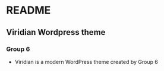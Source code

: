 # README

## Viridian Wordpress theme
### Group 6

- Viridian is a modern WordPress theme created by Group 6
